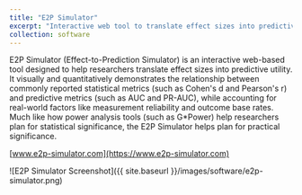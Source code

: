 ```yaml
---
title: "E2P Simulator"
excerpt: "Interactive web tool to translate effect sizes into predictive utility."
collection: software
---
```


E2P Simulator (Effect-to-Prediction Simulator) is an interactive web-based tool designed to help researchers translate effect sizes into predictive utility. It visually and quantitatively demonstrates the relationship between commonly reported statistical metrics (such as Cohen's d and Pearson's r) and predictive metrics (such as AUC and PR-AUC), while accounting for real-world factors like measurement reliability and outcome base rates. Much like how power analysis tools (such as G*Power) help researchers plan for statistical significance, the E2P Simulator helps plan for practical significance.

[www.e2p-simulator.com](https://www.e2p-simulator.com) 

![E2P Simulator Screenshot]({{ site.baseurl }}/images/software/e2p-simulator.png)
